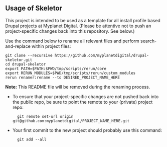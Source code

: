 Usage of Skeletor
-----------------

This project is intended to be used as a template for all install
profile based Drupal projects at Myplanet Digital. (Please be attentive
not to push an project-specific changes back into this repository. See
below.)

Use the command below to rename all relevant files and perform
search-and-replace within project files:

    git clone --recursive https://github.com/myplanetdigital/drupal-skeletor.git
    cd drupal-skeletor
    export PATH=$PATH:$PWD/tmp/scripts/rerun/core
    export RERUN_MODULES=$PWD/tmp/scripts/rerun/custom_modules
    rerun renamer:rename --to DESIRED_PROJECT_NAME_HERE

**Note:** This README file will be removed during the renaming process.

- To ensure that your project-specific changes are not pushed back into
the public repo, be sure to point the remote to your (private) project
repo:

        git remote set-url origin git@github.com:myplanetdigital/PROJECT_NAME_HERE.git

- Your first commit to the new project should probably use this command:

        git add --all

